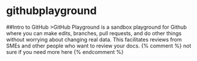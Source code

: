 # githubplayground
##Intro to GitHub  >GitHub Playground is a sandbox playground for Github where you can make edits, branches, pull requests, and do other things without worrying about changing real data. This facilitates reviews from SMEs and other people who want to  review your docs. {% comment %} not sure if you need more here {% endcomment %}

